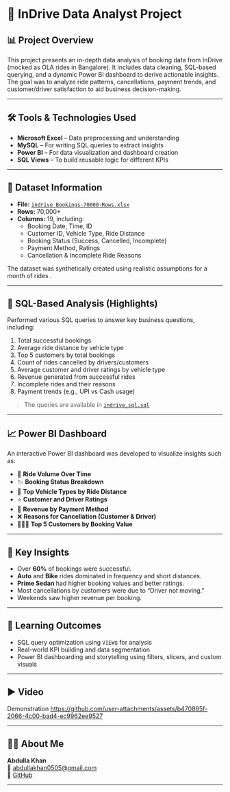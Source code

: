 # 🚖 InDrive Data Analyst Project

## 📊 Project Overview

This project presents an in-depth data analysis of booking data from InDrive (mocked as OLA rides in Bangalore). It includes data cleaning, SQL-based querying, and a dynamic Power BI dashboard to derive actionable insights. The goal was to analyze ride patterns, cancellations, payment trends, and customer/driver satisfaction to aid business decision-making.

---

## 🛠️ Tools & Technologies Used

- **Microsoft Excel** – Data preprocessing and understanding
- **MySQL** – For writing SQL queries to extract insights
- **Power BI** – For data visualization and dashboard creation
- **SQL Views** – To build reusable logic for different KPIs

---

## 📁 Dataset Information

- **File:** [`indrive Bookings-70000-Rows.xlsx`]()
- **Rows:** 70,000+
- **Columns:** 19, including:
  - Booking Date, Time, ID
  - Customer ID, Vehicle Type, Ride Distance
  - Booking Status (Success, Cancelled, Incomplete)
  - Payment Method, Ratings
  - Cancellation & Incomplete Ride Reasons

The dataset was synthetically created using realistic assumptions for a month of rides .

---

## 🧮 SQL-Based Analysis (Highlights)

Performed various SQL queries to answer key business questions, including:

1. Total successful bookings  
2. Average ride distance by vehicle type  
3. Top 5 customers by total bookings  
4. Count of rides cancelled by drivers/customers  
5. Average customer and driver ratings by vehicle type  
6. Revenue generated from successful rides  
7. Incomplete rides and their reasons  
8. Payment trends (e.g., UPI vs Cash usage)

> The queries are available in [`indrive_sql.sql`](https://github.com/Abdulla-khan-0505/Data_Analyst_project/blob/main/indrive_%20sql.sql)

---

## 📈 Power BI Dashboard

An interactive Power BI dashboard was developed to visualize insights such as:

- 🚗 **Ride Volume Over Time**
- 📉 **Booking Status Breakdown**
- 🛵 **Top Vehicle Types by Ride Distance**
- ⭐ **Customer and Driver Ratings**
- 💸 **Revenue by Payment Method**
- ❌ **Reasons for Cancellation (Customer & Driver)**
- 🧑‍🤝‍🧑 **Top 5 Customers by Booking Value**



---

## 📌 Key Insights

- Over **60%** of bookings were successful.
- **Auto** and **Bike** rides dominated in frequency and short distances.
- **Prime Sedan** had higher booking values and better ratings.
- Most cancellations by customers were due to “Driver not moving.”
- Weekends saw higher revenue per booking.

---

## 🧠 Learning Outcomes

- SQL query optimization using `VIEW`s for analysis
- Real-world KPI building and data segmentation
- Power BI dashboarding and storytelling using filters, slicers, and custom visuals

---

## ▶️ Video 
Demonstration
https://github.com/user-attachments/assets/b470895f-2066-4c00-bad4-ec9962ee9527





---

## 🙋‍♂️ About Me

**Abdulla Khan**  
📧 abdullakhan0505@gmail.com  
🔗 [GitHub](https://github.com/Abdulla-khan-0505)

---

